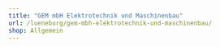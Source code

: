 ```yaml
---
title: "GEM mbH Elektrotechnik und Maschinenbau"
url: /lueneburg/gem-mbh-elektrotechnik-und-maschinenbau/
shop: Allgemein
---
```


